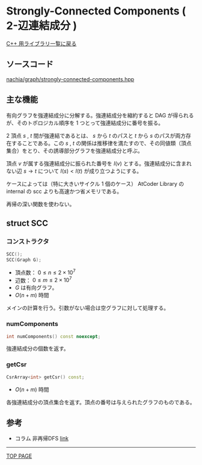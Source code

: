 # Strongly-Connected Components ( 2-辺連結成分 )

[C++ 用ライブラリ一覧に戻る](../index.md)

## ソースコード

[nachia/graph/strongly-connected-components.hpp](https://github.com/NachiaVivias/cp-library/blob/main/Cpp/Include/nachia/graph/strongly-connected-components.hpp)

## 主な機能

有向グラフを強連結成分に分解する。強連結成分を縮約すると DAG が得られるが、そのトポロジカル順序を $1$ つとって強連結成分に番号を振る。

$2$ 頂点 $s$ , $t$ 間が強連結であるとは、 $s$ から $t$ のパスと $t$ から $s$ のパスが両方存在することである。この $s$ , $t$ の関係は推移律を満たすので、その同値類（頂点集合）をとり、その誘導部分グラフを強連結成分と呼ぶ。

頂点 $v$ が属する強連結成分に振られた番号を $I(v)$ とする。強連結成分に含まれない辺 $s\rightarrow t$ について $I(s)\lt I(t)$ が成り立つようにする。

ケースによっては（特に大きいサイクル $1$ 個のケース） AtCoder Library の internal の scc よりも高速かつ省メモリである。

再帰の深い関数を使わない。

## struct SCC

### コンストラクタ

```c++
SCC();
SCC(Graph G);
```

- 頂点数： $0 \leq n \leq 2 \times 10^7$
- 辺数： $0 \leq m \leq 2 \times 10^7$
- $G$ は有向グラフ。
- $O(n + m)$ 時間

メインの計算を行う。引数がない場合は空グラフに対して処理する。

### numComponents

```c++
int numComponents() const noexcept;
```

強連結成分の個数を返す。

### getCsr

```c++
CsrArray<int> getCsr() const;
```

- $O(n + m)$ 時間

各強連結成分の頂点集合を返す。頂点の番号は与えられたグラフのものである。

## 参考

- コラム 非再帰DFS [link](../../column/2022/01.md)

---

[TOP PAGE](https://nachiavivias.github.io/cp-library/)


<script type="text/x-mathjax-config">MathJax.Hub.Config({tex2jax:{inlineMath:[['\$','\$']],processEscapes:true},CommonHTML: {matchFontHeight:false}});</script>
<script type="text/javascript" async src="https://cdnjs.cloudflare.com/ajax/libs/mathjax/2.7.1/MathJax.js?config=TeX-MML-AM_CHTML"></script>
